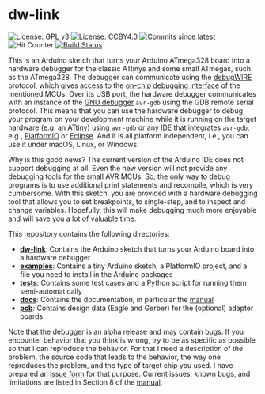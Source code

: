 # dw-link 

[![License: GPL v3](https://img.shields.io/badge/License-GPLv3-blue.svg)](https://www.gnu.org/licenses/gpl-3.0)
[![License: CCBY4.0](https://img.shields.io/badge/License-CCBY4.0-blue.svg)](https://creativecommons.org/licenses/by/4.0/)
[![Commits since latest](https://img.shields.io/github/commits-since/felias-fogg/dw-link/latest?include_prereleases)](https://github.com/felias-fogg/dw-link/commits/master)
![Hit Counter](https://visitor-badge.laobi.icu/badge?page_id=felias-fogg_dw-link)
[![Build Status](https://github.com/felias-fogg/dw-link/workflows/Build/badge.svg)](https://github.com/felias-fogg/dw-link/actions)

This is an Arduino sketch that turns your Arduino ATmega328  board into a hardware debugger for the classic ATtinys and some small ATmegas, such as the ATmega328. The debugger can communicate using the [debugWIRE](https://en.wikipedia.org/wiki/DebugWIRE) protocol, which gives access to the [on-chip debugging interface](https://en.wikipedia.org/wiki/In-circuit_emulation#On-chip_debugging) of the mentioned MCUs. Over its USB port, the hardware debugger communicates with an instance of the [GNU debugger](https://en.wikipedia.org/wiki/GNU_Debugger) `avr-gdb` using the GDB remote serial protocol. This means that you can use the hardware debugger to debug your program on your development machine while it is running on the target hardware (e.g. an ATtiny) using `avr-gdb` or any IDE that integrates `avr-gdb`, e.g., [PlatformIO](https://platformio.org/) or [Eclipse](https://www.eclipse.org/). And it is all platform independent, i.e., you can use it under macOS, Linux, or Windows.

Why is this good news? The current version of the Arduino IDE does not support debugging at all. Even the new version will not provide any debugging tools for the small AVR MCUs. So, the only way to debug programs is to use additional print statements and recompile, which is very cumbersome. With this sketch, you are provided with a hardware debugging tool that allows you to set breakpoints, to single-step, and to inspect and change variables. Hopefully, this will make debugging much more enjoyable and will save you a lot of valuable time.

This repository contains the following directories:

* [**dw-link**](dw-link/): Contains the Arduino sketch that turns your Arduino board into a hardware debugger
* [**examples**](examples/): Contains a tiny Arduino sketch, a PlatformIO project, and a file you need to install in the Arduino packages
* [**tests**](tests/): Contains some test cases and a Python script for running them semi-automatically
* [**docs**](docs/): Contains the documentation, in particular the [manual](docs/manual.md)
* [**pcb**](pcb/): Contains design data (Eagle and Gerber) for the (optional) adapter boards 

Note that the debugger is an alpha release and may contain bugs. If you encounter behavior that you think is wrong, try to be as specific as possible so that I can reproduce the behavior. For that I need a description of the problem, the source code that leads to the behavior, the way one reproduces the problem, and the type of target chip you used. I have prepared an [issue form](docs/issue_form.md) for that purpose. Current issues, known bugs, and limitations are listed in Section 8 of the [manual](docs/manual.md).
